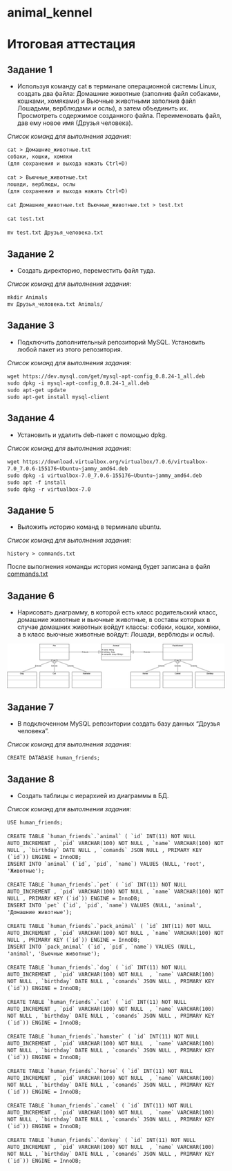 # animal_kennel

# __Итоговая аттестация__

## Задание 1
- Используя команду cat в терминале операционной системы Linux, создать
два файла: Домашние животные (заполнив файл собаками, кошками,
хомяками) и Вьючные животными заполнив файл Лошадьми, верблюдами и
ослы), а затем объединить их. Просмотреть содержимое созданного файла.
Переименовать файл, дав ему новое имя (Друзья человека).

_Список команд для выполнения задания:_
```
cat > Домашние_животные.txt
собаки, кошки, хомяки
(для сохранения и выхода нажать Ctrl+D)

cat > Вьючные_животные.txt
лошади, верблюды, ослы
(для сохранения и выхода нажать Ctrl+D)

cat Домашние_животные.txt Вьючные_животные.txt > test.txt

cat test.txt

mv test.txt Друзья_человека.txt
```
## Задание 2
- Создать директорию, переместить файл туда.

_Список команд для выполнения задания:_
```
mkdir Animals
mv Друзья_человека.txt Animals/
```
## Задание 3
-  Подключить дополнительный репозиторий MySQL. Установить любой пакет
из этого репозитория.

_Список команд для выполнения задания:_
```
wget https://dev.mysql.com/get/mysql-apt-config_0.8.24-1_all.deb
sudo dpkg -i mysql-apt-config_0.8.24-1_all.deb
sudo apt-get update
sudo apt-get install mysql-client
```
## Задание 4
- Установить и удалить deb-пакет с помощью dpkg.

_Список команд для выполнения задания:_
```
wget https://download.virtualbox.org/virtualbox/7.0.6/virtualbox-7.0_7.0.6-155176~Ubuntu~jammy_amd64.deb
sudo dpkg -i virtualbox-7.0_7.0.6-155176~Ubuntu~jammy_amd64.deb
sudo apt -f install
sudo dpkg -r virtualbox-7.0
```
## Задание 5
- Выложить историю команд в терминале ubuntu.

_Список команд для выполнения задания:_
```
history > commands.txt
```
После выполнения команды история команд будет записана в файл [commands.txt](/part1_linux/commands.txt)

## Задание 6
- Нарисовать диаграмму, в которой есть класс родительский класс, домашние
животные и вьючные животные, в составы которых в случае домашних
животных войдут классы: собаки, кошки, хомяки, а в класс вьючные животные
войдут: Лошади, верблюды и ослы).

![UML диаграмма](part2_UML/UMLDiagram.png)

## Задание 7
- В подключенном MySQL репозитории создать базу данных “Друзья
человека”.

_Список команд для выполнения задания:_
```
CREATE DATABASE human_friends;
```

## Задание 8
- Создать таблицы с иерархией из диаграммы в БД.

_Список команд для выполнения задания:_
```
USE human_friends;

CREATE TABLE `human_friends`.`animal` ( `id` INT(11) NOT NULL AUTO_INCREMENT , `pid` VARCHAR(100) NOT NULL , `name` VARCHAR(100) NOT NULL , `birthday` DATE NULL , `comands` JSON NULL , PRIMARY KEY (`id`)) ENGINE = InnoDB;
INSERT INTO `animal` (`id`, `pid`, `name`) VALUES (NULL, 'root', 'Животные');

CREATE TABLE `human_friends`.`pet` ( `id` INT(11) NOT NULL AUTO_INCREMENT , `pid` VARCHAR(100) NOT NULL , `name` VARCHAR(100) NOT NULL , PRIMARY KEY (`id`)) ENGINE = InnoDB;
INSERT INTO `pet` (`id`, `pid`, `name`) VALUES (NULL, 'animal', 'Домашние животные');

CREATE TABLE `human_friends`.`pack_animal` ( `id` INT(11) NOT NULL AUTO_INCREMENT , `pid` VARCHAR(100) NOT NULL , `name` VARCHAR(100) NOT NULL , PRIMARY KEY (`id`)) ENGINE = InnoDB;
INSERT INTO `pack_animal` (`id`, `pid`, `name`) VALUES (NULL, 'animal', 'Вьючные животные');

CREATE TABLE `human_friends`.`dog` ( `id` INT(11) NOT NULL AUTO_INCREMENT , `pid` VARCHAR(100) NOT NULL  , `name` VARCHAR(100) NOT NULL , `birthday` DATE NULL , `comands` JSON NULL , PRIMARY KEY (`id`)) ENGINE = InnoDB;

CREATE TABLE `human_friends`.`cat` ( `id` INT(11) NOT NULL AUTO_INCREMENT , `pid` VARCHAR(100) NOT NULL  , `name` VARCHAR(100) NOT NULL , `birthday` DATE NULL , `comands` JSON NULL , PRIMARY KEY (`id`)) ENGINE = InnoDB;

CREATE TABLE `human_friends`.`hamster` ( `id` INT(11) NOT NULL AUTO_INCREMENT , `pid` VARCHAR(100) NOT NULL  , `name` VARCHAR(100) NOT NULL , `birthday` DATE NULL , `comands` JSON NULL , PRIMARY KEY (`id`)) ENGINE = InnoDB;

CREATE TABLE `human_friends`.`horse` ( `id` INT(11) NOT NULL AUTO_INCREMENT , `pid` VARCHAR(100) NOT NULL  , `name` VARCHAR(100) NOT NULL , `birthday` DATE NULL , `comands` JSON NULL , PRIMARY KEY (`id`)) ENGINE = InnoDB;

CREATE TABLE `human_friends`.`camel` ( `id` INT(11) NOT NULL AUTO_INCREMENT , `pid` VARCHAR(100) NOT NULL  , `name` VARCHAR(100) NOT NULL , `birthday` DATE NULL , `comands` JSON NULL , PRIMARY KEY (`id`)) ENGINE = InnoDB;

CREATE TABLE `human_friends`.`donkey` ( `id` INT(11) NOT NULL AUTO_INCREMENT , `pid` VARCHAR(100) NOT NULL  , `name` VARCHAR(100) NOT NULL , `birthday` DATE NULL , `comands` JSON NULL , PRIMARY KEY (`id`)) ENGINE = InnoDB;
```
